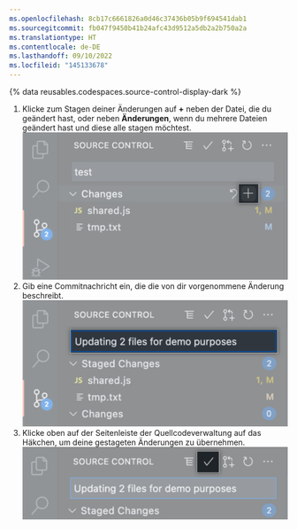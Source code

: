 ```yaml
---
ms.openlocfilehash: 8cb17c6661826a0d46c37436b05b9f694541dab1
ms.sourcegitcommit: fb047f9450b41b24afc43d9512a5db2a2b750a2a
ms.translationtype: HT
ms.contentlocale: de-DE
ms.lasthandoff: 09/10/2022
ms.locfileid: "145133678"
---
```

{% data reusables.codespaces.source-control-display-dark %}
1. Klicke zum Stagen deiner Änderungen auf **+** neben der Datei, die du geändert hast, oder neben **Änderungen**, wenn du mehrere Dateien geändert hast und diese alle stagen möchtest.
![Randleiste der Quellcodeverwaltung mit hervorgehobener Stagingschaltfläche](/assets/images/help/codespaces/codespaces-commit-stage.png)
1. Gib eine Commitnachricht ein, die die von dir vorgenommene Änderung beschreibt.
![Seitenleiste der Quellcodeverwaltung mit einer Commitnachricht](/assets/images/help/codespaces/codespaces-commit-commit-message.png)  
1. Klicke oben auf der Seitenleiste der Quellcodeverwaltung auf das Häkchen, um deine gestageten Änderungen zu übernehmen.
![Klicken auf das Häkchensymbol](/assets/images/help/codespaces/codespaces-commit-checkmark-icon.png) 
